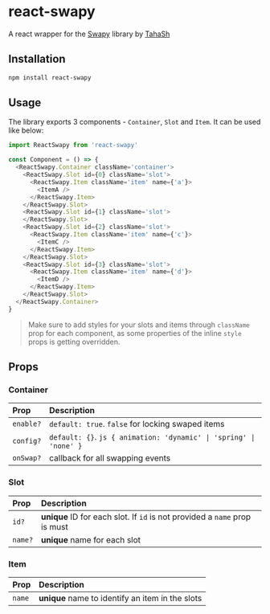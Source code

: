 # react-swapy

A react wrapper for the [Swapy](https://swapy.tahazsh.com/) library by [TahaSh](https://github.com/TahaSh)

## Installation

```bash
npm install react-swapy
```

## Usage 
The library exports 3 components - `Container`, `Slot` and `Item`. It can be used like below:

```js
import ReactSwapy from 'react-swapy'

const Component = () => {
  <ReactSwapy.Container className='container'>
    <ReactSwapy.Slot id={0} className='slot'>
      <ReactSwapy.Item className='item' name={'a'}>
        <ItemA />
      </ReactSwapy.Item>
    </ReactSwapy.Slot>
    <ReactSwapy.Slot id={1} className='slot'>
    </ReactSwapy.Slot>
    <ReactSwapy.Slot id={2} className='slot'>
      <ReactSwapy.Item className='item' name={'c'}>
        <ItemC />
      </ReactSwapy.Item>
    </ReactSwapy.Slot>
    <ReactSwapy.Slot id={3} className='slot'>
      <ReactSwapy.Item className='item' name={'d'}>
        <ItemD />
      </ReactSwapy.Item>
    </ReactSwapy.Slot>
  </ReactSwapy.Container>
}
```

> Make sure to add styles for your slots and items through `className` prop for each component, as some properties of the inline `style` props is getting overridden.


## Props

### Container

| Prop            | Description                                                              |
|:--------------- | :----------------------------------------------------------------------- |
| `enable?`       | `default: true`. `false` for locking swaped items                        |
| `config?`       | `default: {}`. ```js { animation: 'dynamic' \| 'spring' \| 'none' } ```  |
| `onSwap?`       | callback for all swapping events                                         |


### Slot

| Prop            | Description                                                              |
|:--------------- | :----------------------------------------------------------------------- |
| `id?`           | **unique** ID for each slot. If `id` is not provided a `name` prop is must   |
| `name?`         | **unique** name for each slot                                                |

### Item

| Prop            | Description                                                              |
|:--------------- | :----------------------------------------------------------------------- |
| `name`          | **unique** name to identify an item in the slots                             |



